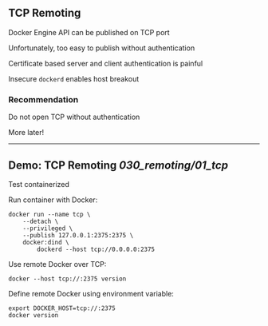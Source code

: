 ## TCP Remoting

Docker Engine API can be published on TCP port

Unfortunately, too easy to publish without authentication

Certificate based server and client authentication is painful

Insecure `dockerd` enables host breakout

### Recommendation

Do not open TCP without authentication

More later!

---

## Demo: TCP Remoting <i class="far fa-folder-open tooltip"><span class="tooltiptext tooltip-right">030_remoting/01_tcp</span></i>

Test containerized

Run container with Docker:

```plaintext
docker run --name tcp \
    --detach \
    --privileged \
    --publish 127.0.0.1:2375:2375 \
    docker:dind \
        dockerd --host tcp://0.0.0.0:2375
```

Use remote Docker over TCP:

```plaintext
docker --host tcp://:2375 version
```

Define remote Docker using environment variable:

```plaintext
export DOCKER_HOST=tcp://:2375
docker version
```
